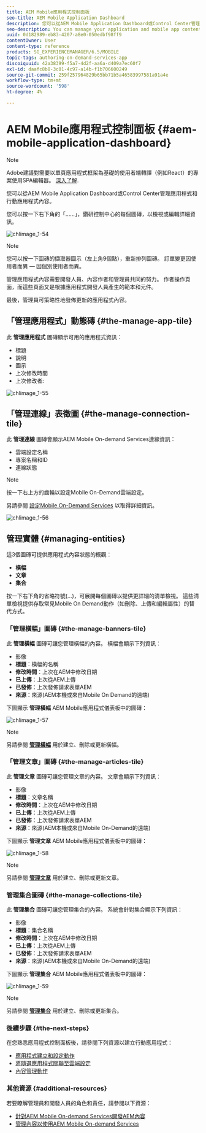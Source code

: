 ```yaml
---
title: AEM Mobile應用程式控制面板
seo-title: AEM Mobile Application Dashboard
description: 您可以從AEM Mobile Application Dashboard或Control Center管理應用程式和行動應用程式內容。 請詳閱本頁以瞭解更多資訊。
seo-description: You can manage your application and mobile app content from AEM Mobile Application Dashboard or the Control Center. Follow this page to learn more.
uuid: 0d182989-eb83-4207-a8e0-050edbf98ff9
contentOwner: User
content-type: reference
products: SG_EXPERIENCEMANAGER/6.5/MOBILE
topic-tags: authoring-on-demand-services-app
discoiquuid: 42a38399-f5a7-4d2f-aa6a-d409a7ec60f7
exl-id: daafc8b8-3c01-4c97-a14b-f1b706600249
source-git-commit: 259f257964829b65bb71b5a46583997581a91a4e
workflow-type: tm+mt
source-wordcount: '598'
ht-degree: 4%

---
```


# AEM Mobile應用程式控制面板 {#aem-mobile-application-dashboard}

>[!NOTE]
>
>Adobe建議對需要以單頁應用程式框架為基礎的使用者端轉譯（例如React）的專案使用SPA編輯器。 [深入了解](/help/sites-developing/spa-overview.md).

您可以從AEM Mobile Application Dashboard或Control Center管理應用程式和行動應用程式內容。

您可以按一下右下角的「……」，鑽研控制中心的每個圖磚，以檢視或編輯詳細資訊。

![chlimage_1-54](assets/chlimage_1-54.png)

>[!NOTE]
>
>您可以按一下圖磚的擷取器圖示（左上角9個點），重新排列圖磚。 訂單變更因使用者而異 — 因個別使用者而異。

管理應用程式內容需要開發人員、內容作者和管理員共同的努力。 作者操作頁面，而這些頁面又是根據應用程式開發人員產生的範本和元件。

最後，管理員可策略性地發佈更新的應用程式內容。

## 「管理應用程式」動態磚 {#the-manage-app-tile}

此 **管理應用程式** 圖磚顯示可用的應用程式資訊：

* 標題
* 說明
* 圖示
* 上次修改時間
* 上次修改者:

![chlimage_1-55](assets/chlimage_1-55.png)

## 「管理連線」表徵圖 {#the-manage-connection-tile}

此 **管理連線** 圖磚會顯示AEM Mobile On-demand Services連線資訊：

* 雲端設定名稱
* 專案名稱和ID
* 連線狀態

>[!NOTE]
>
>按一下右上方的齒輪以設定Mobile On-Demand雲端設定。
>
>另請參閱 [設定Mobile On-Demand Services](/help/mobile/mobile-on-demand-associating-an-on-demand-app-to-cloud-configuration.md) 以取得詳細資訊。

![chlimage_1-56](assets/chlimage_1-56.png)

## 管理實體 {#managing-entities}

這3個圖磚可提供應用程式內容狀態的概觀：

* **橫幅**
* **文章**
* **集合**

按一下右下角的省略符號(...)，可展開每個圖磚以提供更詳細的清單檢視。 這些清單檢視提供存取常見Mobile On Demand動作（如刪除、上傳和編輯屬性）的替代方式。

### 「管理橫幅」圖磚 {#the-manage-banners-tile}

此 **管理橫幅** 圖磚可讓您管理橫幅的內容。 橫幅會顯示下列資訊：

* 影像
* **標題**：橫幅的名稱
* **修改時間**：上次在AEM中修改日期
* **已上傳**：上次從AEM上傳
* **已發佈**：上次發佈請求表單AEM
* **來源**：來源(AEM本機或來自Mobile On Demand的遠端)

下圖顯示 **管理橫幅** AEM Mobile應用程式儀表板中的圖磚：

![chlimage_1-57](assets/chlimage_1-57.png)

>[!NOTE]
>
>另請參閱 **[管理橫幅](/help/mobile/mobile-on-demand-managing-banners.md)** 用於建立、刪除或更新橫幅。

### 「管理文章」圖磚 {#the-manage-articles-tile}

此 **管理文章** 圖磚可讓您管理文章的內容。 文章會顯示下列資訊：

* 影像
* **標題**：文章名稱
* **修改時間**：上次在AEM中修改日期
* **已上傳**：上次從AEM上傳
* **已發佈**：上次發佈請求表單AEM
* **來源**：來源(AEM本機或來自Mobile On-Demand的遠端)

下圖顯示 **管理文章** AEM Mobile應用程式儀表板中的圖磚：

![chlimage_1-58](assets/chlimage_1-58.png)

>[!NOTE]
>
>另請參閱 [**管理文章**](/help/mobile/mobile-on-demand-managing-articles.md) 用於建立、刪除或更新文章。

### 管理集合圖磚 {#the-manage-collections-tile}

此 **管理集合** 圖磚可讓您管理集合的內容。 系統會針對集合顯示下列資訊：

* 影像
* **標題**：集合名稱
* **修改時間**：上次在AEM中修改日期
* **已上傳**：上次從AEM上傳
* **已發佈**：上次發佈請求表單AEM
* **來源**：來源(AEM本機或來自Mobile On-Demand的遠端)

下圖顯示 **管理集合** AEM Mobile應用程式儀表板中的圖磚：

![chlimage_1-59](assets/chlimage_1-59.png)

>[!NOTE]
>
>另請參閱 **[管理集合](/help/mobile/mobile-on-demand-managing-collections.md)** 用於建立、刪除或更新集合。

### 後續步驟 {#the-next-steps}

在您熟悉應用程式控制面板後，請參閱下列資源以建立行動應用程式：

* [應用程式建立和設定動作](/help/mobile/mobile-apps-ondemand-application-create-configure-action.md)
* [將隨選應用程式關聯至雲端設定](/help/mobile/mobile-on-demand-associating-an-on-demand-app-to-cloud-configuration.md)
* [內容管理動作](/help/mobile/mobile-apps-ondemand-manage-content-ondemand.md)

### 其他資源 {#additional-resources}

若要瞭解管理員和開發人員的角色和責任，請參閱以下資源：

* [針對AEM Mobile On-demand Services開發AEM內容](/help/mobile/aem-mobile-on-demand.md)
* [管理內容以使用AEM Mobile On-demand Services](/help/mobile/aem-mobile.md)
